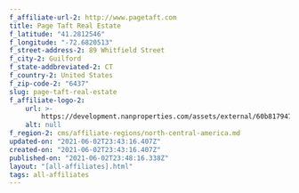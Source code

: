 ```yaml
---
f_affiliate-url-2: http://www.pagetaft.com
title: Page Taft Real Estate
f_latitude: "41.2812546"
f_longitude: "-72.6820513"
f_street-address-2: 89 Whitfield Street­
f_city-2: Guilford­
f_state-addbreviated-2: CT­
f_country-2: United States
f_zip-code-2: "6437"
slug: page-taft-real-estate
f_affiliate-logo-2:
    url: >-
        https://development.nanproperties.com/assets/external/60b8179473786a6d8de0c8cf_6081e57d0fef3e3946d322b5_60785a589498d24c20f14f14_page_taft_christies_logo_square_gold717__1_.png
    alt: null
f_region-2: cms/affiliate-regions/north-central-america.md
updated-on: "2021-06-02T23:43:16.407Z"
created-on: "2021-06-02T23:43:16.407Z"
published-on: "2021-06-02T23:48:16.338Z"
layout: "[all-affiliates].html"
tags: all-affiliates
---
```

